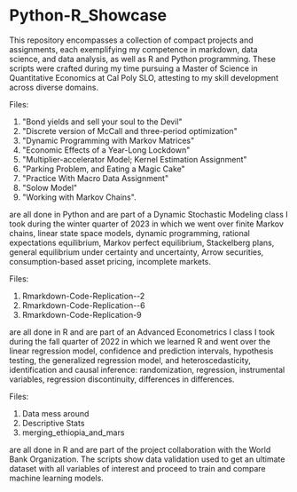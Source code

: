 # Python-R_Showcase
This repository encompasses a collection of compact projects and assignments, each exemplifying my competence in markdown, data science, and data analysis, as well as R and Python programming. These scripts were crafted during my time pursuing a Master of Science in Quantitative Economics at Cal Poly SLO, attesting to my skill development across diverse domains.


Files: 
  1) "Bond yields and sell your soul to the Devil"
  2) "Discrete version of McCall and three-period optimization"
  3) "Dynamic Programming with Markov Matrices"
  4) "Economic Effects of a Year-Long Lockdown"
  5) "Multiplier-accelerator Model; Kernel Estimation Assignment"
  6) "Parking Problem, and Eating a Magic Cake"
  7) "Practice With Macro Data Assignment"
  8) "Solow Model"
  9) "Working with Markov Chains". 

are all done in Python and are part of a Dynamic Stochastic Modeling class I took during the winter quarter of 2023 in which we went over finite Markov chains, linear state space models, dynamic programming, rational expectations equilibrium, Markov perfect equilibrium, Stackelberg plans, general equilibrium under certainty and uncertainty, Arrow securities, consumption-based asset pricing, incomplete markets.

Files:
1) Rmarkdown-Code-Replication--2
2) Rmarkdown-Code-Replication--6
3) Rmarkdown-Code-Replication-9

are all done in R and are part of an Advanced Econometrics I class I took during the fall quarter of 2022 in which we learned R and went over the linear regression model, confidence and prediction intervals, hypothesis testing, the generalized regression model, and heteroscedasticity, identification and causal inference: randomization, regression, instrumental variables, regression discontinuity, differences in differences.


Files:
1) Data mess around
2) Descriptive Stats
3) merging_ethiopia_and_mars

are all done in R and are part of the project collaboration with the World Bank Organization. The scripts show data validation used to get an ultimate dataset with all variables of interest and proceed to train and compare machine learning models.  

